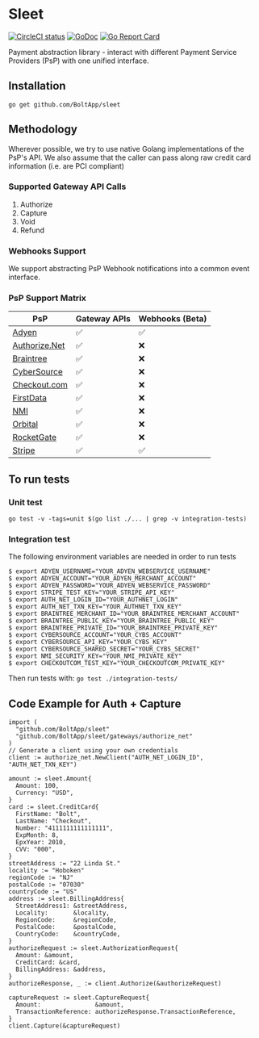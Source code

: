 # Sleet

[![CircleCI status](https://circleci.com/gh/BoltApp/sleet.png?circle-token=d60ceb64eb6ebdfd6a45a4703563c1752598db63 "CircleCI status")](https://circleci.com/gh/BoltApp/sleet)
[![GoDoc](https://godoc.org/github.com/BoltApp/sleet?status.svg)](https://pkg.go.dev/github.com/BoltApp/sleet?tab=doc)
[![Go Report Card](https://goreportcard.com/badge/github.com/BoltApp/sleet)](https://goreportcard.com/report/github.com/BoltApp/sleet)

Payment abstraction library - interact with different Payment Service Providers (PsP) with one unified interface.

## Installation

`go get github.com/BoltApp/sleet`

## Methodology

Wherever possible, we try to use native Golang implementations of the PsP's API. We also assume that the caller can pass along raw credit card information (i.e. are PCI compliant)

### Supported Gateway API Calls

1. Authorize
2. Capture
3. Void
4. Refund

### Webhooks Support

We support abstracting PsP Webhook notifications into a common event interface.

### PsP Support Matrix
| PsP | Gateway APIs | Webhooks (Beta) |
|-----|--------------|----------|
| [Adyen](https://docs.adyen.com/classic-integration/api-integration-ecommerce) | ✅ | ✅ |
| [Authorize.Net](https://developer.authorize.net/api/reference/index.html#payment-transactions) | ✅ | ❌ |
| [Braintree](https://www.braintreepayments.com/) | ✅ | ❌ |
| [CyberSource](https://developer.cybersource.com/api-reference-assets/index.html#payments) | ✅ | ❌ |
| [Checkout.com](https://api-reference.checkout.com/) | ✅ | ❌ |
| [FirstData](https://docs.firstdata.com/org/gateway/docs/api) | ✅ | ❌ |
| [NMI](https://secure.networkmerchants.com/gw/merchants/resources/integration/integration_portal.php#methodology) | ✅ | ❌ |
| [Orbital](https://developer.jpmorgan.com/products/orbital-api) | ✅ | ❌ |
| [RocketGate](https://www.rocketgate.com/) | ✅ | ❌ |
| [Stripe](https://stripe.com/docs/api) | ✅ | ✅ |

## To run tests

###  Unit test

```
go test -v -tags=unit $(go list ./... | grep -v integration-tests)
```

### Integration test
The following environment variables are needed in order to run tests

```shell script
$ export ADYEN_USERNAME="YOUR_ADYEN_WEBSERVICE_USERNAME"
$ export ADYEN_ACCOUNT="YOUR_ADYEN_MERCHANT_ACCOUNT"
$ export ADYEN_PASSWORD="YOUR_ADYEN_WEBSERVICE_PASSWORD"
$ export STRIPE_TEST_KEY="YOUR_STRIPE_API_KEY"
$ export AUTH_NET_LOGIN_ID="YOUR_AUTHNET_LOGIN"
$ export AUTH_NET_TXN_KEY="YOUR_AUTHNET_TXN_KEY"
$ export BRAINTREE_MERCHANT_ID="YOUR_BRAINTREE_MERCHANT_ACCOUNT"
$ export BRAINTREE_PUBLIC_KEY="YOUR_BRAINTREE_PUBLIC_KEY"
$ export BRAINTREE_PRIVATE_ID="YOUR_BRAINTREE_PRIVATE_KEY"
$ export CYBERSOURCE_ACCOUNT="YOUR_CYBS_ACCOUNT"
$ export CYBERSOURCE_API_KEY="YOUR_CYBS_KEY"
$ export CYBERSOURCE_SHARED_SECRET="YOUR_CYBS_SECRET"
$ export NMI_SECURITY_KEY="YOUR_NMI_PRIVATE_KEY"
$ export CHECKOUTCOM_TEST_KEY="YOUR_CHECKOUTCOM_PRIVATE_KEY"
```

Then run tests with: `go test ./integration-tests/`

## Code Example for Auth + Capture

```
import (
  "github.com/BoltApp/sleet"
  "github.com/BoltApp/sleet/gateways/authorize_net"
)
// Generate a client using your own credentials
client := authorize_net.NewClient("AUTH_NET_LOGIN_ID", "AUTH_NET_TXN_KEY")

amount := sleet.Amount{
  Amount: 100,
  Currency: "USD",
}
card := sleet.CreditCard{
  FirstName: "Bolt",
  LastName: "Checkout",
  Number: "4111111111111111",
  ExpMonth: 8,
  EpxYear: 2010,
  CVV: "000",
}
streetAddress := "22 Linda St."
locality := "Hoboken"
regionCode := "NJ"
postalCode := "07030"
countryCode := "US"
address := sleet.BillingAddress{
  StreetAddress1: &streetAddress,
  Locality:       &locality,
  RegionCode:     &regionCode,
  PostalCode:     &postalCode,
  CountryCode:    &countryCode,
}
authorizeRequest := sleet.AuthorizationRequest{
  Amount: &amount,
  CreditCard: &card,
  BillingAddress: &address,
}
authorizeResponse, _ := client.Authorize(&authorizeRequest)

captureRequest := sleet.CaptureRequest{
  Amount:               &amount,
  TransactionReference: authorizeResponse.TransactionReference,
}
client.Capture(&captureRequest)
```